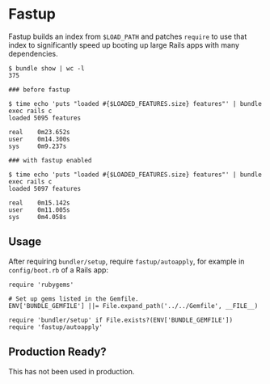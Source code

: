 # Fastup

Fastup builds an index from `$LOAD_PATH` and patches `require` to use
that index to significantly speed up booting up large Rails apps with
many dependencies.

```
$ bundle show | wc -l
375

### before fastup

$ time echo 'puts "loaded #{$LOADED_FEATURES.size} features"' | bundle exec rails c
loaded 5095 features

real    0m23.652s
user    0m14.300s
sys     0m9.237s

### with fastup enabled

$ time echo 'puts "loaded #{$LOADED_FEATURES.size} features"' | bundle exec rails c
loaded 5097 features

real    0m15.142s
user    0m11.005s
sys     0m4.058s
```

## Usage

After requiring `bundler/setup`, require `fastup/autoapply`, for
example in `config/boot.rb` of a Rails app:

```
require 'rubygems'

# Set up gems listed in the Gemfile.
ENV['BUNDLE_GEMFILE'] ||= File.expand_path('../../Gemfile', __FILE__)

require 'bundler/setup' if File.exists?(ENV['BUNDLE_GEMFILE'])
require 'fastup/autoapply'
```

## Production Ready?

This has not been used in production.
